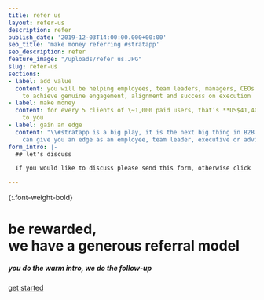 ```yaml
---
title: refer us
layout: refer-us
description: refer
publish_date: '2019-12-03T14:00:00.000+00:00'
seo_title: 'make money referring #stratapp'
seo_description: refer
feature_image: "/uploads/refer us.JPG"
slug: refer-us
sections:
- label: add value
  content: you will be helping employees, team leaders, managers, CEOs and owners
    to achieve genuine engagement, alignment and success on execution
- label: make money
  content: for every 5 clients of \~1,000 paid users, that’s **US$41,400/year** paid
    to you
- label: gain an edge
  content: "\\#stratapp is a big play, it is the next big thing in B2B SaaS, which
    can give you an edge as an employee, team leader, executive or advisor"
form_intro: |-
  ## let's discuss

  If you would like to discuss please send this form, otherwise click 'get started' button above:

---
```

{:.font-weight-bold}

# be rewarded, <br>we have a generous referral model

##### you do the warm intro, we do the follow-up

<a class="btn btn-primary rounded-pill mt-3" href="https://bit.ly/make-money-referring-stratapp" target="_blank">get started</a>
